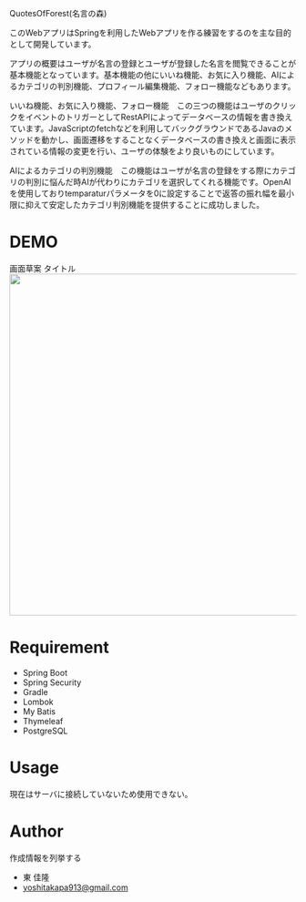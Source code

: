 QuotesOfForest(名言の森)
 
 このWebアプリはSpringを利用したWebアプリを作る練習をするのを主な目的として開発しています。

 アプリの概要はユーザが名言の登録とユーザが登録した名言を閲覧できることが基本機能となっています。基本機能の他にいいね機能、お気に入り機能、AIによるカテゴリの判別機能、プロフィール編集機能、フォロー機能などもあります。

 いいね機能、お気に入り機能、フォロー機能　この三つの機能はユーザのクリックをイベントのトリガーとしてRestAPIによってデータベースの情報を書き換えています。JavaScriptのfetchなどを利用してバックグラウンドであるJavaのメソッドを動かし、画面遷移をすることなくデータベースの書き換えと画面に表示されている情報の変更を行い、ユーザの体験をより良いものにしています。

 AIによるカテゴリの判別機能　この機能はユーザが名言の登録をする際にカテゴリの判別に悩んだ時AIが代わりにカテゴリを選択してくれる機能です。OpenAIを使用しておりtemparaturパラメータを0に設定することで返答の振れ幅を最小限に抑えて安定したカテゴリ判別機能を提供することに成功しました。
# DEMO
 画面草案
 タイトル
<img src="https://github.com/user-attachments/assets/13f22254-fb06-4ccb-af94-5f4bbcd1d1af" width="600">
 
# Requirement
 
* Spring Boot
* Spring Security
* Gradle
* Lombok
* My Batis
* Thymeleaf
* PostgreSQL

# Usage
 
現在はサーバに接続していないため使用できない。
 
 
# Author
 
作成情報を列挙する
 
* 東 佳隆
* yoshitakapa913@gmail.com
